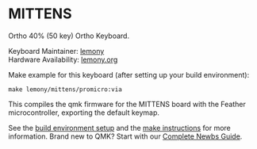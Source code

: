 # MITTENS

Ortho 40% (50 key) Ortho Keyboard.

Keyboard Maintainer:   [lemony](https://github.com/lemony-org)  
Hardware Availability: [lemony.org](http://lemony.org)

Make example for this keyboard (after setting up your build environment):

    make lemony/mittens/promicro:via

This compiles the qmk firmware for the MITTENS board with the Feather microcontroller, exporting the default keymap.

See the [build environment setup](https://docs.qmk.fm/#/getting_started_build_tools) and the [make instructions](https://docs.qmk.fm/#/getting_started_make_guide) for more information. Brand new to QMK? Start with our [Complete Newbs Guide](https://docs.qmk.fm/#/newbs).
    